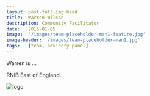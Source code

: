 ```yaml
---
layout: post-full-img-head
title:  Warren Wilson
description: Community Facilitator
date:   2015-01-05
image:  '/images/team-placeholder-man1-feature.jpg'
image-header: '/images/team-placeholder-man1.jpg'
tags:   [team, advisory panel]
---
```

Warren is ... 


RNIB East of England.


<img class="lazy" data-src="../images/team-panel-rnib.png" alt="logo">
